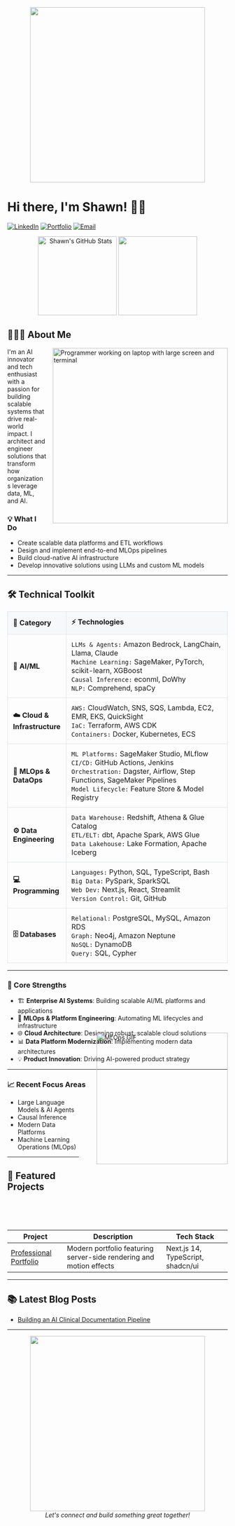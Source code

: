 <div align="center">
  <img src="https://media.giphy.com/media/j5hWF2V3RlNGItTkGc/giphy.gif" width="400"/>
</div>
  
  # Hi there, I'm Shawn! 👋🏾
  
[![LinkedIn](https://img.shields.io/badge/LinkedIn-0077B5?style=flat&logo=linkedin&logoColor=white)](https://www.linkedin.com/in/shawnalbert/)
[![Portfolio](https://img.shields.io/badge/Portfolio-0047AB?style=flat&logo=google-chrome&logoColor=white)](https://portfolio.shawn-albert.com)
[![Email](https://img.shields.io/badge/Email-D14836?style=flat&logo=gmail&logoColor=white)](mailto:contact@shawn-albert.com)
</div>

<div align="center">
  <img height="180em" src="https://github-readme-stats-sigma-five.vercel.app/api?username=shawn-albert&show_icons=true&theme=dark&include_all_commits=true&count_private=true" alt="Shawn's GitHub Stats"/>
  <img height="180em" src="https://github-readme-stats.vercel.app/api/top-langs/?username=shawn-albert&layout=compact&langs_count=7&theme=dark"/>
</div>

## 👨🏾‍💻 About Me 

<p align="left">
  <img align="right" src="https://media1.giphy.com/media/v1.Y2lkPTc5MGI3NjExY2JkYzA1YXYxbHJ1MDc2ODhkaGo2dDBsZXlneXpyYmhkajh4Z2NrcSZlcD12MV9pbnRlcm5hbF9naWZfYnlfaWQmY3Q9cw/jdPMeyv9rn0hZHh8n9/giphy.webp" width="400" style="max-width: 100%; height: auto; margin-left: 15px;" alt="Programmer working on laptop with large screen and terminal"/>
  I'm an AI innovator and tech enthusiast with a passion for building scalable systems that drive real-world impact. I architect and engineer solutions that transform how organizations leverage data, ML, and AI.
</p>

### 💡 What I Do 
- Create scalable data platforms and ETL workflows
- Design and implement end-to-end MLOps pipelines
- Build cloud-native AI infrastructure
- Develop innovative solutions using LLMs and custom ML models

---
## 🛠️ Technical Toolkit

</div>

<table width="100%" style="border-collapse: collapse; border-spacing: 0;">
<tr>
<th width="20%" align="left" style="background-color: #f6f8fa; padding: 12px; border: 1px solid #dfe2e5;">
 📑 Category
</th>
<th width="80%" align="left" style="background-color: #f6f8fa; padding: 12px; border: 1px solid #dfe2e5;">
⚡ Technologies
</th>
</tr>
<tr>
<td style="padding: 12px; border: 1px solid #dfe2e5;"><strong>🤖 AI/ML</strong></td>
<td style="padding: 12px; border: 1px solid #dfe2e5;">
<code>LLMs & Agents:</code> Amazon Bedrock, LangChain, Llama, Claude<br>
<code>Machine Learning:</code> SageMaker, PyTorch, scikit-learn, XGBoost<br>
<code>Causal Inference:</code> econml, DoWhy<br>
<code>NLP:</code> Comprehend, spaCy
</td>
</tr>
<tr>
<td style="padding: 12px; border: 1px solid #dfe2e5;"><strong>☁️ Cloud & Infrastructure</strong></td>
<td style="padding: 12px; border: 1px solid #dfe2e5;">
<code>AWS:</code> CloudWatch, SNS, SQS, Lambda, EC2, EMR, EKS, QuickSight<br>
<code>IaC:</code> Terraform, AWS CDK<br>
<code>Containers:</code> Docker, Kubernetes, ECS
</td>
</tr>
<tr>
<td style="padding: 12px; border: 1px solid #dfe2e5;"><strong>🔄 MLOps & DataOps</strong></td>
<td style="padding: 12px; border: 1px solid #dfe2e5;">
<code>ML Platforms:</code> SageMaker Studio, MLflow<br>
<code>CI/CD:</code> GitHub Actions, Jenkins<br>
<code>Orchestration:</code> Dagster, Airflow, Step Functions, SageMaker Pipelines<br>
<code>Model Lifecycle:</code> Feature Store & Model Registry
</td>
</tr>
<tr>
<td style="padding: 12px; border: 1px solid #dfe2e5;"><strong>⚙️ Data Engineering</strong></td>
<td style="padding: 12px; border: 1px solid #dfe2e5;">
<code>Data Warehouse:</code> Redshift, Athena & Glue Catalog<br>
<code>ETL/ELT:</code> dbt, Apache Spark, AWS Glue<br>
<code>Data Lakehouse:</code> Lake Formation, Apache Iceberg
</td>
</tr>
<tr>
<td style="padding: 12px; border: 1px solid #dfe2e5;"><strong>💻 Programming</strong></td>
<td style="padding: 12px; border: 1px solid #dfe2e5;">
<code>Languages:</code> Python, SQL, TypeScript, Bash<br>
<code>Big Data:</code> PySpark, SparkSQL<br>
<code>Web Dev:</code> Next.js, React, Streamlit<br>
<code>Version Control:</code> Git, GitHub
</td>
</tr>
<tr>
<td style="padding: 12px; border: 1px solid #dfe2e5;"><strong>🗄️ Databases</strong></td>
<td style="padding: 12px; border: 1px solid #dfe2e5;">
<code>Relational:</code> PostgreSQL, MySQL, Amazon RDS<br>
<code>Graph:</code> Neo4j, Amazon Neptune<br>
<code>NoSQL:</code> DynamoDB<br>
<code>Query:</code> SQL, Cypher
</td>
</tr>
</table>

---
### 🎯 Core Strengths
- 🏗️ **Enterprise AI Systems**: Building scalable AI/ML platforms and applications
- 🔧 **MLOps & Platform Engineering**: Automating ML lifecycles and infrastructure
- 🌐 **Cloud Architecture**: Designing robust, scalable cloud solutions
- 📊 **Data Platform Modernization**: Implementing modern data architectures
- 💡 **Product Innovation**: Driving AI-powered product strategy

---
### 📈 Recent Focus Areas 
<p align="left">
  <img align="right" src="https://media4.giphy.com/media/v1.Y2lkPTc5MGI3NjExejkyaXU1OTYyMW8yb3U3b3p3azVpaGp2ejhvM2V6YnMzOTQ3eDE4NyZlcD12MV9pbnRlcm5hbF9naWZfYnlfaWQmY3Q9dHM/nanApWpwTQGmUF5kDE/giphy.webp" width="300" style="margin-left: 40px; position: relative; top: 50%; transform: translateY(-50%);" alt="MLOps GIF"/>

- Large Language Models & AI Agents
- Causal Inference
- Modern Data Platforms
- Machine Learning Operations (MLOps)
</p>

---

## 📂 Featured Projects

| Project | Description | Tech Stack |
|---------|-------------|------------|
| [Professional Portfolio](https://github.com/shawn-albert/portfolio) | Modern portfolio featuring server-side rendering and motion effects | Next.js 14, TypeScript, shadcn/ui |

---
## 📚 Latest Blog Posts

<!-- BLOG-POST-LIST:START -->
- [Building an AI Clinical Documentation Pipeline](https://portfolio.shawn-albert.com/blog/building-ai-clinical-documentation-pipeline)
<!-- BLOG-POST-LIST:END -->


---

<div align="center">
  <img src="https://media3.giphy.com/media/v1.Y2lkPTc5MGI3NjExdm11aG51am1hd3dhODU2Z3BmMWR0dHg1ZGlzOXNodTZxOHZsaWI2ZCZlcD12MV9pbnRlcm5hbF9naWZfYnlfaWQmY3Q9cw/QJ8bR5An4VC59FvVcx/giphy.webp" width="400"/>
</div>

<div align="center">
  <i>Let's connect and build something great together!</i>
</div>
